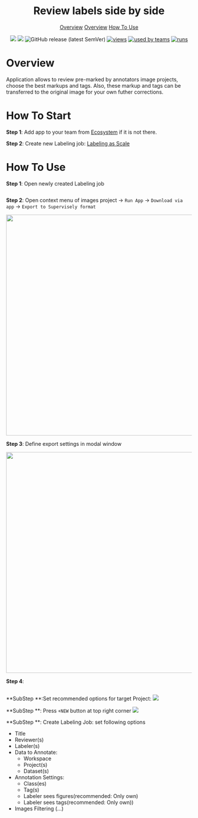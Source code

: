 <div align="center" markdown>
<img src=""/>

# Review labels side by side

<p align="center">
  <a href="#Overview">Overview</a>
  <a href="#How-To-Start">Overview</a>
  <a href="#How-To-Use">How To Use</a>
</p>


[![](https://img.shields.io/badge/supervisely-ecosystem-brightgreen)](https://ecosystem.supervise.ly/apps/supervisely-ecosystem/review-labels-side-by-side)
[![](https://img.shields.io/badge/slack-chat-green.svg?logo=slack)](https://supervise.ly/slack)
![GitHub release (latest SemVer)](https://img.shields.io/github/v/release/supervisely-ecosystem/review-labels-side-by-side)
[![views](https://app.supervise.ly/public/api/v3/ecosystem.counters?repo=supervisely-ecosystem/review-labels-side-by-side&counter=views&label=views)](https://supervise.ly)
[![used by teams](https://app.supervise.ly/public/api/v3/ecosystem.counters?repo=supervisely-ecosystem/review-labels-side-by-side&counter=downloads&label=used%20by%20teams)](https://supervise.ly)
[![runs](https://app.supervise.ly/public/api/v3/ecosystem.counters?repo=supervisely-ecosystem/review-labels-side-by-side&counter=runs&label=runs)](https://supervise.ly)

</div>

# Overview
Application allows to review pre-marked by annotators image projects, choose the best markups and tags. Also, these markup and tags can be transferred to the original image for your own futher corrections.

# How To Start

**Step 1**: Add app to your team from [Ecosystem](https://ecosystem.supervise.ly/apps/review-labels-side-by-side) if it is not there.

**Step 2**: Create new Labeling job: [Labeling as Scale](https://ecosystem.supervise.ly/labeling/jobs/list)

# How To Use

**Step 1**: Open newly created Labeling job

<img src=""/>

**Step 2**: Open context menu of images project -> `Run App` -> `Download via app` -> `Export to Supervisely format` 

<img src="" width="600px"/>

**Step 3**: Define export settings in modal window

<img src="" width="600px">

**Step 4**:

<img src="">

**SubStep **:Set recommended options for target Project:
<img src="https://i.imgur.com/zlWukS5.png"/>

**SubStep **: Press `+NEW` button at top right corner
<img src="https://i.imgur.com/zyAQkYZ.png"/>

**SubStep **: Create Labeling Job: set following options
 - Title
 - Reviewer(s)
 - Labeler(s)
 - Data to Annotate: 
   - Workspace
   - Project(s)
   - Dataset(s)
 - Annotation Settings:
   - Class(es)
   - Tag(s) 
   - Labeler sees figures(recommended: Only own)
   - Labeler sees tags(recommended: Only own))
 - Images Filtering (...)
